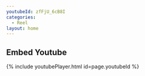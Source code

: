 ```yaml
---
youtubeId: zfFjU_6cB8I
categories:
  - Reel
layout: home
---
```


## Embed Youtube

<!---
Include this next line in your .md for Youtube videos, make sure to put your video ID up there!

Example:     youtubeId: lDi9uFcD7XI
-->

{% include youtubePlayer.html id=page.youtubeId %}
